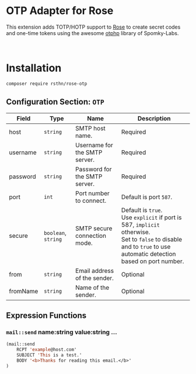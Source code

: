 # OTP Adapter for Rose

This extension adds TOTP/HOTP support to [Rose](https://github.com/rsthn/rose-core) to create secret codes and one-time tokens using the awesome [otphp](https://github.com/Spomky-Labs/otphp) library of Spomky-Labs.

<br/>

# Installation

```sh
composer require rsthn/rose-otp
```

## Configuration Section: `OTP`


|Field|Type|Name|Description|
|----|----|-----------|-------|
|host|`string`|SMTP host name.|Required
|username|`string`|Username for the SMTP server.|Required
|password|`string`|Password for the SMTP server.|Required
|port|`int`|Port number to connect.|Default is port `587`.
|secure|`boolean`, `string`|SMTP secure connection mode.|Default is `true`.<br/>Use `explicit` if port is 587, `implicit` otherwise.<br/>Set to `false` to disable and to `true` to use automatic detection based on port number.
|from|`string`|Email address of the sender.|Optional
|fromName|`string`|Name of the sender.|Optional


## Expression Functions

### `mail::send` name:string value:string ...

```lisp
(mail::send
	RCPT 'example@host.com'
	SUBJECT 'This is a test.'
	BODY '<b>Thanks for reading this email.</b>'
)
```
